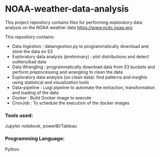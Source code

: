 # NOAA-weather-data-analysis

This project repository contains files for performing exploratory data analysis on the NOAA weather data https://www.ncdc.noaa.gov

This repository contains:
* Data Ingestion : dataingestion.py to programmatically download and store the data on S3
* Exploratory data analysis (preliminary) : plot distributions and detect outliers/bad data
* Data Wrangling : programmatically download data from S3 buckets and perform preprocessing and wrangling to clean the data
* Exploratory data analysis (on clean data): find patterns and insights using statistical and visualization tools
* Data-pipeline : Luigi pipeline to automate the extraction, transformation and loading of the data
* Docker : Build Docker image to execute 
* CronJob : To schedule the execution of the docker images

### Tools used:
Jupyter notebook, powerBI/Tableau 

### Programming Language:
Python

